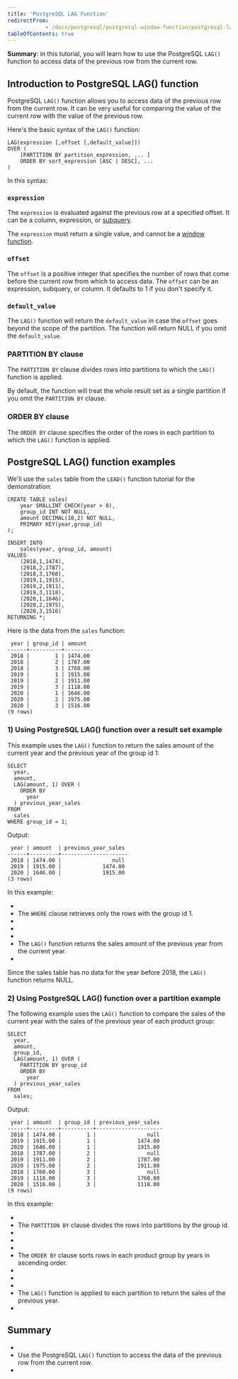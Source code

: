 ```yaml
---
title: 'PostgreSQL LAG Function'
redirectFrom: 
            - /docs/postgresql/postgresql-window-function/postgresql-lag-function/
tableOfContents: true
---
```



**Summary**: in this tutorial, you will learn how to use the PostgreSQL `LAG()` function to access data of the previous row from the current row.





## Introduction to PostgreSQL LAG() function





PostgreSQL `LAG()` function allows you to access data of the previous row from the current row. It can be very useful for comparing the value of the current row with the value of the previous row.





Here's the basic syntax of the `LAG()` function:





```
LAG(expression [,offset [,default_value]])
OVER (
    [PARTITION BY partition_expression, ... ]
    ORDER BY sort_expression [ASC | DESC], ...
)
```





In this syntax:





### `expression`





The `expression` is evaluated against the previous row at a specified offset. It can be a column, expression, or [subquery](/docs/postgresql/postgresql-subquery).





The `expression` must return a single value, and cannot be a [window function](https://www.postgresqltutorial.com/postgresql-window-function/).





### `offset`





The `offset` is a positive integer that specifies the number of rows that come before the current row from which to access data. The `offset` can be an expression, subquery, or column. It defaults to 1 if you don't specify it.





### `default_value`





The `LAG()` function will return the `default_value` in case the `offset` goes beyond the scope of the partition. The function will return NULL if you omit the `default_value`.





### PARTITION BY clause





The `PARTITION BY` clause divides rows into partitions to which the `LAG()` function is applied.





By default, the function will treat the whole result set as a single partition if you omit the `PARTITION BY` clause.





### ORDER BY clause





The `ORDER BY` clause specifies the order of the rows in each partition to which the `LAG()` function is applied.





## PostgreSQL LAG() function examples





We'll use the `sales` table from the `LEAD()` function tutorial for the demonstration:





```
CREATE TABLE sales(
	year SMALLINT CHECK(year > 0),
	group_id INT NOT NULL,
	amount DECIMAL(10,2) NOT NULL,
	PRIMARY KEY(year,group_id)
);

INSERT INTO
	sales(year, group_id, amount)
VALUES
	(2018,1,1474),
	(2018,2,1787),
	(2018,3,1760),
	(2019,1,1915),
	(2019,2,1911),
	(2019,3,1118),
	(2020,1,1646),
	(2020,2,1975),
	(2020,3,1516)
RETURNING *;
```





Here is the data from the `sales` function:





```
 year | group_id | amount
------+----------+---------
 2018 |        1 | 1474.00
 2018 |        2 | 1787.00
 2018 |        3 | 1760.00
 2019 |        1 | 1915.00
 2019 |        2 | 1911.00
 2019 |        3 | 1118.00
 2020 |        1 | 1646.00
 2020 |        2 | 1975.00
 2020 |        3 | 1516.00
(9 rows)
```





### 1) Using PostgreSQL LAG() function over a result set example





This example uses the `LAG()` function to return the sales amount of the current year and the previous year of the group id 1:





```
SELECT
  year,
  amount,
  LAG(amount, 1) OVER (
    ORDER BY
      year
  ) previous_year_sales
FROM
  sales
WHERE group_id = 1;
```





Output:





```
 year | amount  | previous_year_sales
------+---------+---------------------
 2018 | 1474.00 |                null
 2019 | 1915.00 |             1474.00
 2020 | 1646.00 |             1915.00
(3 rows)
```





In this example:





- 
- The `WHERE` clause retrieves only the rows with the group id 1.
- 
-
- 
- The `LAG()` function returns the sales amount of the previous year from the current year.
- 





Since the sales table has no data for the year before 2018, the `LAG()` function returns NULL.





### 2) Using PostgreSQL LAG() function over a partition example





The following example uses the `LAG()` function to compare the sales of the current year with the sales of the previous year of each product group:





```
SELECT
  year,
  amount,
  group_id,
  LAG(amount, 1) OVER (
    PARTITION BY group_id
    ORDER BY
      year
  ) previous_year_sales
FROM
  sales;
```





Output:





```
 year | amount  | group_id | previous_year_sales
------+---------+----------+---------------------
 2018 | 1474.00 |        1 |                null
 2019 | 1915.00 |        1 |             1474.00
 2020 | 1646.00 |        1 |             1915.00
 2018 | 1787.00 |        2 |                null
 2019 | 1911.00 |        2 |             1787.00
 2020 | 1975.00 |        2 |             1911.00
 2018 | 1760.00 |        3 |                null
 2019 | 1118.00 |        3 |             1760.00
 2020 | 1516.00 |        3 |             1118.00
(9 rows)
```





In this example:





- 
- The `PARTITION BY` clause divides the rows into partitions by the group id.
- 
-
- 
- The `ORDER BY` clause sorts rows in each product group by years in ascending order.
- 
-
- 
- The `LAG()` function is applied to each partition to return the sales of the previous year.
- 





## Summary





- 
- Use the PostgreSQL `LAG()` function to access the data of the previous row from the current row.
- 


